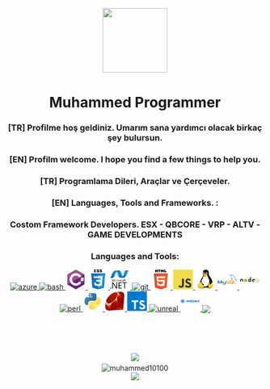 <p align="center">
    <img class="test" width="128" height="128" src="https://avatars.githubusercontent.com/u/56224780?s=400&u=91fe99543119db4b3d8fe835df7b6789732d1340&v=4size=2048">
</p>


<h1 align="center">Muhammed Programmer</h1>

<h3 align="center">[TR] Profilme hoş geldiniz. Umarım sana yardımcı olacak birkaç şey bulursun.</h3>
<h3 align="center">[EN] Profilm welcome. I hope you find a few things to help you.</h3>


<h3 align="center">[TR] Programlama Dileri, Araçlar ve Çerçeveler.</h3>
<h3 align="center">[EN] Languages, Tools and Frameworks. :</h3>

<h3 align="center">Costom Framework Developers. ESX - QBCORE - VRP - ALTV - GAME DEVELOPMENTS</h3>

<h3 align="center">Languages and Tools:</h3>
<p align="center">
    <a href="https://azure.microsoft.com/en-in/" target="_blank"> <img src="https://www.vectorlogo.zone/logos/microsoft_azure/microsoft_azure-icon.svg" alt="azure" width="40" height="40" /> </a>
    <a href="https://www.gnu.org/software/bash/" target="_blank"> <img src="https://www.vectorlogo.zone/logos/gnu_bash/gnu_bash-icon.svg" alt="bash" width="40" height="40" /> </a>
    <a href="https://www.w3schools.com/cs/" target="_blank"> <img src="https://raw.githubusercontent.com/devicons/devicon/master/icons/csharp/csharp-original.svg" alt="csharp" width="40" height="40" /> </a>
    <a href="https://www.w3schools.com/css/" target="_blank"> <img src="https://raw.githubusercontent.com/devicons/devicon/master/icons/css3/css3-original-wordmark.svg" alt="css3" width="40" height="40" /> </a>
    <a href="https://dotnet.microsoft.com/" target="_blank"> <img src="https://raw.githubusercontent.com/devicons/devicon/master/icons/dot-net/dot-net-original-wordmark.svg" alt="dotnet" width="40" height="40" /> </a>
    <a href="https://git-scm.com/" target="_blank"> <img src="https://www.vectorlogo.zone/logos/git-scm/git-scm-icon.svg" alt="git" width="40" height="40" /> </a>
    <a href="https://www.w3.org/html/" target="_blank"> <img src="https://raw.githubusercontent.com/devicons/devicon/master/icons/html5/html5-original-wordmark.svg" alt="html5" width="40" height="40" /> </a>
    <a href="https://developer.mozilla.org/en-US/docs/Web/JavaScript" target="_blank"> <img src="https://raw.githubusercontent.com/devicons/devicon/master/icons/javascript/javascript-original.svg" alt="javascript" width="40" height="40" /> </a>
    <a href="https://www.linux.org/" target="_blank"> <img src="https://raw.githubusercontent.com/devicons/devicon/master/icons/linux/linux-original.svg" alt="linux" width="40" height="40" /> </a>
    <a href="https://www.mysql.com/" target="_blank"> <img src="https://raw.githubusercontent.com/devicons/devicon/master/icons/mysql/mysql-original-wordmark.svg" alt="mysql" width="40" height="40" /> </a>
    <a href="https://nodejs.org" target="_blank"> <img src="https://raw.githubusercontent.com/devicons/devicon/master/icons/nodejs/nodejs-original-wordmark.svg" alt="nodejs" width="40" height="40" /> </a>
    <a href="https://www.perl.org/" target="_blank"> <img src="https://api.iconify.design/logos-perl.svg" alt="perl" width="40" height="40" /> </a>
    <a href="https://www.python.org" target="_blank"> <img src="https://raw.githubusercontent.com/devicons/devicon/master/icons/python/python-original.svg" alt="python" width="40" height="40" /> </a>
    <a href="https://www.ruby-lang.org/en/" target="_blank"> <img src="https://raw.githubusercontent.com/devicons/devicon/master/icons/ruby/ruby-original.svg" alt="ruby" width="40" height="40" /> </a>
    <a href="https://www.typescriptlang.org/" target="_blank"> <img src="https://raw.githubusercontent.com/devicons/devicon/master/icons/typescript/typescript-original.svg" alt="typescript" width="40" height="40" /> </a>
    <a href="https://unrealengine.com/" target="_blank"> <img src="https://raw.githubusercontent.com/kenangundogan/fontisto/036b7eca71aab1bef8e6a0518f7329f13ed62f6b/icons/svg/brand/unreal-engine.svg" alt="unreal" width="40" height="40" /> </a>
    <a href="https://webpack.js.org" target="_blank"> <img src="https://raw.githubusercontent.com/devicons/devicon/d00d0969292a6569d45b06d3f350f463a0107b0d/icons/webpack/webpack-original-wordmark.svg" alt="webpack" width="40" height="40" /> <img align="center" src="https://github-profile-trophy.vercel.app/?username=muhammed10100&column=8&theme=darkhub&no-frame=true"/></a>
</p>


<br />
<br />
<br />

<p align="center">
    <img src="https://github-readme-stats.vercel.app/api/top-langs/?username=muhammed10100&theme=dark">
    <br>
    <img align="center" src="https://github-readme-streak-stats.herokuapp.com/?user=muhammed10100&theme=dark" alt="muhammed10100" />
    <br>
    <img src="https://github-readme-stats.vercel.app/api?username=muhammed10100&count_private=true&show_icons=true&theme=dark&layout=compact">
</p>
